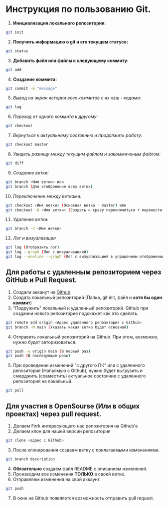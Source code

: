 # Инструкция по пользованию Git.

1. **Инициализация локального репозитория:** 
```sh
git init
```

2. **Получить информацию о git и его текущем статусе:** 
```sh
git status
```

3. **Добавить файл или файлы к следующему коммиту:** 
```sh
git add
```

4. **Создание коммита:**
```sh
git commit -m "message"
```

5. *Вывод на экран истории всех коммитов с их хэш - кодами:*
```sh
git log
```

6. *Переход от одного коммита к другому:*
```sh
git checkout
```

7. *Вернуться к актуальному состоянию и продолжить работу:*
```sh
git checkout master
```

8. *Увидеть разницу между текущим файлом и закоммиченым файлом:*
```sh
git diff
```

9. *Создание ветки:*
```sh
git branch <Имя ветки> или 
git branch (Для отображение всех веток)
```

10. *Переключение между ветками:*
```sh
git checkout <Имя ветки> (Основная ветка - master) или
git checkout -b <Имя ветки> (Создать и сразу переключиться + перенести на созданную ветку)
```

11. *Удаление ветки:*
```sh
git branch -d <Имя ветки>
```

12. *Лог и визуализация*
```sh
git log (Отобразить лог)
git log --graph (Лог с визуализацией)
git log --oneline --graph (Лог с визуализацией в упращенном отображении)
```

## Для работы с удаленным репозиторием через GitHub и Pull Request. 

1. Создали акканут на [Github](https://github.com/)
2. Создать локальный репозиторий (Папка, git init, файл и **хотя бы один коммит**)
3. "Подружить" локальный и удаленный репозиторий. Github при создании нового репозитория подскажет как это сделать.
```sh 
git remote add origin <Адрес удаленного репозитория с Github>
git branch -M main (Указать какая ветка будет основной)
```
4. Отправить локальный репозиторий на Github. При этом, возможно, нужно будет авторизоваться. 
```sh 
git push -u origin main (В первый раз)
git push (В последующие разы)
```
5. При проведении изменений "с другого ПК" или с удаленного репозитория (Напрямую с Github), нужно будет выгрузить и смерджить (совместить) актуальное состояние с удаленного репозитория на локальный. 
```sh
git pull
```

## Для участия в OpenSourse (Или в общих проектах) через pull request.

1. Делаем Fork интересующего нас репозитория на Github'e
2. Делаем клон для нашей версии репозитория
```sh
git clone <адрес с Github>
```
3. После клонирования создаем ветку с прилагаемыми изменениями. 
```sh
git branch description
```
4. **Обязательно** создаем файл README с описанием изменений.
5. Производим все изменения **ТОЛЬКО** в своей ветке. 
6. Отправляем изменения на свой аккаунт. 
```sh
git push
```
7. В окне на Github появляется возможность отправить pull request. 